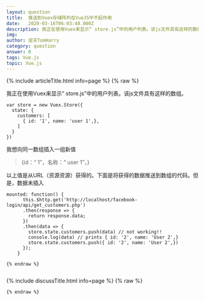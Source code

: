 ```yaml
---
layout: question
title:  推送到Vuex存储阵列在VueJS中不起作用
date:   2020-03-16T06:03:48.000Z
description: 我正在使用Vuex来显示“ store.js”中的用户列表。该js文件具有这样的数组。var store = new Vuex.Store({  s...
img: 
author: 逆天TomHarry
category: question
answer: 0
tags: Vue.js
topic: Vue.js
---
```

<div class="article-root">
  <div class="article">
    {% include articleTitle.html info=page %}
    {% raw %}
    <div class="article-content"><p><font style="vertical-align: inherit;"><font style="vertical-align: inherit;">我正在使用Vuex来显示“ store.js”中的用户列表。</font><font style="vertical-align: inherit;">该js文件具有这样的数组。</font></font></p>

<pre><code>var store = new Vuex.Store({<font></font>
  state: {<font></font>
    customers: [<font></font>
      { id: '1', name: 'user 1',},<font></font>
    ]<font></font>
  }<font></font>
})<font></font>
</code></pre>

<p><font style="vertical-align: inherit;"><font style="vertical-align: inherit;">我想向同一数组插入一组新值 </font></font></p>

<blockquote>
  <p><font style="vertical-align: inherit;"><font style="vertical-align: inherit;">{id：“ 1”，名称：“ user 1”，}</font></font></p>
</blockquote>

<p><font style="vertical-align: inherit;"><font style="vertical-align: inherit;">以上值是从URL（资源资源）获得的。</font><font style="vertical-align: inherit;">下面是将获得的数据推送到数组的代码。</font><font style="vertical-align: inherit;">但是，数据未插入</font></font></p>

<pre><code>mounted: function() {<font></font>
      this.$http.get('http://localhost/facebook-login/api/get_customers.php')<font></font>
      .then(response =&gt; {<font></font>
        return response.data;<font></font>
      })<font></font>
      .then(data =&gt; {<font></font>
        store.state.customers.push(data) // not working!!<font></font>
        console.log(data) // prints { id: '2', name: 'User 2',}<font></font>
        store.state.customers.push({ id: '2', name: 'User 2',})<font></font>
      });<font></font>
    }<font></font>
</code></pre></div>
    {% endraw %}
  </div>
  <p style="height: 0;width:0;overflow: hidden;"> 第1731篇《推送到Vuex存储阵列在VueJS中不起作用》来自Winter(https://github.com/aiyld/aiyld.github.io)的站点</p>
  <div class="discuss-wrapper">
    {% include discussTitle.html info=page %}
    {% raw %}
    
    {% endraw %}
  </div>
<div>
